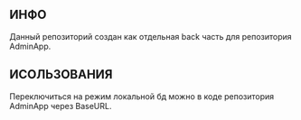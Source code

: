 ## ИНФО

Данный репозиторий создан как отдельная back часть для репозитория AdminApp. 

## ИСОЛЬЗОВАНИЯ
Переключиться на режим локальной бд можно в коде репозитория AdminApp через BaseURL.

